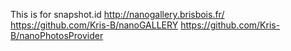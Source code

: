 This is for snapshot.id
http://nanogallery.brisbois.fr/
https://github.com/Kris-B/nanoGALLERY
https://github.com/Kris-B/nanoPhotosProvider
